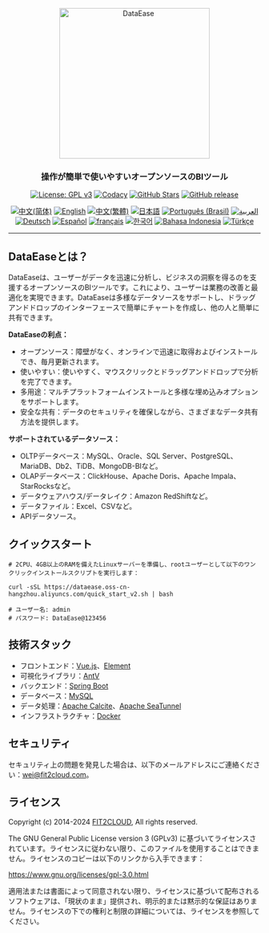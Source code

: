 <p align="center"><a href="https://dataease.io"><img src="https://dataease.oss-cn-hangzhou.aliyuncs.com/img/dataease-logo.png" alt="DataEase" width="300" /></a></p>
<h3 align="center">操作が簡単で使いやすいオープンソースのBIツール</h3>
<p align="center">
  <a href="https://www.gnu.org/licenses/gpl-3.0.html"><img src="https://img.shields.io/github/license/dataease/dataease?color=%231890FF" alt="License: GPL v3"></a>
  <a href="https://app.codacy.com/gh/dataease/dataease?utm_source=github.com&utm_medium=referral&utm_content=dataease/dataease&utm_campaign=Badge_Grade_Dashboard"><img src="https://app.codacy.com/project/badge/Grade/da67574fd82b473992781d1386b937ef" alt="Codacy"></a>
  <a href="https://github.com/dataease/dataease"><img src="https://img.shields.io/github/stars/dataease/dataease?color=%231890FF&style=flat-square" alt="GitHub Stars"></a>
  <a href="https://github.com/dataease/dataease/releases"><img src="https://img.shields.io/github/v/release/dataease/dataease" alt="GitHub release"></a>
</p>
<p align="center">
  <a href="/README.md"><img alt="中文(简体)" src="https://img.shields.io/badge/中文(简体)-d9d9d9"></a>
  <a href="/docs/README.en.md"><img alt="English" src="https://img.shields.io/badge/English-d9d9d9"></a>
  <a href="/docs/README.zh-Hant.md"><img alt="中文(繁體)" src="https://img.shields.io/badge/中文(繁體)-d9d9d9"></a>
  <a href="/docs/README.ja.md"><img alt="日本語" src="https://img.shields.io/badge/日本語-d9d9d9"></a>
  <a href="/docs/README.pt-br.md"><img alt="Português (Brasil)" src="https://img.shields.io/badge/Português (Brasil)-d9d9d9"></a>
  <a href="/docs/README.ar.md"><img alt="العربية" src="https://img.shields.io/badge/العربية-d9d9d9"></a>
  <a href="/docs/README.de.md"><img alt="Deutsch" src="https://img.shields.io/badge/Deutsch-d9d9d9"></a>
  <a href="/docs/README.es.md"><img alt="Español" src="https://img.shields.io/badge/Español-d9d9d9"></a>
  <a href="/docs/README.fr.md"><img alt="français" src="https://img.shields.io/badge/français-d9d9d9"></a>
  <a href="/docs/README.ko.md"><img alt="한국어" src="https://img.shields.io/badge/한국어-d9d9d9"></a>
  <a href="/docs/README.id.md"><img alt="Bahasa Indonesia" src="https://img.shields.io/badge/Bahasa Indonesia-d9d9d9"></a>
  <a href="/docs/README.tr.md"><img alt="Türkçe" src="https://img.shields.io/badge/Türkçe-d9d9d9"></a>
</p>

------------------------------

## DataEaseとは？

DataEaseは、ユーザーがデータを迅速に分析し、ビジネスの洞察を得るのを支援するオープンソースのBIツールです。これにより、ユーザーは業務の改善と最適化を実現できます。DataEaseは多様なデータソースをサポートし、ドラッグアンドドロップのインターフェースで簡単にチャートを作成し、他の人と簡単に共有できます。

**DataEaseの利点：**

-   オープンソース：障壁がなく、オンラインで迅速に取得およびインストールでき、毎月更新されます。
-   使いやすい：使いやすく、マウスクリックとドラッグアンドドロップで分析を完了できます。
-   多用途：マルチプラットフォームインストールと多様な埋め込みオプションをサポートします。
-   安全な共有：データのセキュリティを確保しながら、さまざまなデータ共有方法を提供します。

**サポートされているデータソース：**

-   OLTPデータベース：MySQL、Oracle、SQL Server、PostgreSQL、MariaDB、Db2、TiDB、MongoDB-BIなど。
-   OLAPデータベース：ClickHouse、Apache Doris、Apache Impala、StarRocksなど。
-   データウェアハウス/データレイク：Amazon RedShiftなど。
-   データファイル：Excel、CSVなど。
-   APIデータソース。

## クイックスタート

```
# 2CPU、4GB以上のRAMを備えたLinuxサーバーを準備し、rootユーザーとして以下のワンクリックインストールスクリプトを実行します：

curl -sSL https://dataease.oss-cn-hangzhou.aliyuncs.com/quick_start_v2.sh | bash

# ユーザー名: admin
# パスワード: DataEase@123456
```

## 技術スタック

-   フロントエンド：[Vue.js](https://vuejs.org/)、[Element](https://element.eleme.cn/)
-   可視化ライブラリ：[AntV](https://antv.vision/zh)
-   バックエンド：[Spring Boot](https://spring.io/projects/spring-boot)
-   データベース：[MySQL](https://www.mysql.com/)
-   データ処理：[Apache Calcite](https://github.com/apache/calcite/)、[Apache SeaTunnel](https://github.com/apache/seatunnel)
-   インフラストラクチャ：[Docker](https://www.docker.com/)

## セキュリティ

セキュリティ上の問題を発見した場合は、以下のメールアドレスにご連絡ください：wei@fit2cloud.com。

## ライセンス

Copyright (c) 2014-2024 [FIT2CLOUD](https://fit2cloud.com/), All rights reserved.

The GNU General Public License version 3 (GPLv3) に基づいてライセンスされています。ライセンスに従わない限り、このファイルを使用することはできません。ライセンスのコピーは以下のリンクから入手できます：

<https://www.gnu.org/licenses/gpl-3.0.html>

適用法または書面によって同意されない限り、ライセンスに基づいて配布されるソフトウェアは、「現状のまま」提供され、明示的または黙示的な保証はありません。ライセンスの下での権利と制限の詳細については、ライセンスを参照してください。
